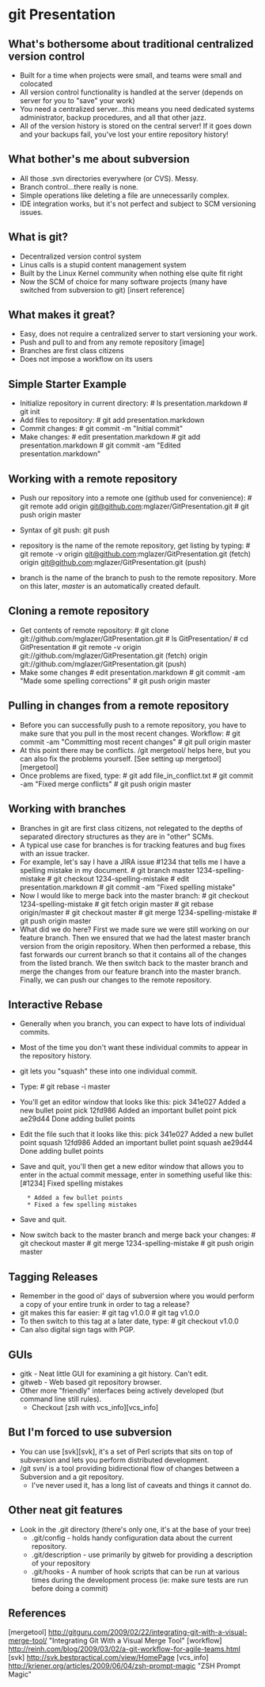 git Presentation
================


What's bothersome about traditional centralized version control
---------------------------------------------------------------

* Built for a time when projects were small, and teams were small and
  colocated
* All version control functionality is handled at the server (depends on
  server for you to "save" your work)
* You need a centralized server...this means you need dedicated systems
  administrator, backup procedures, and all that other jazz.
* All of the version history is stored on the central server! If it goes down
  and your backups fail, you've lost your entire repository history!

What bother's me about subversion
---------------------------------

* All those .svn directories everywhere (or CVS). Messy.
* Branch control...there really is none.
* Simple operations like deleting a file are unnecessarily complex.
* IDE integration works, but it's not perfect and subject to SCM versioning
  issues.

What is git?
------------

* Decentralized version control system
* Linus calls is a stupid content management system
* Built by the Linux Kernel community when nothing else quite fit right
* Now the SCM of choice for many software projects (many have switched from
  subversion to git) [insert reference]


What makes it great?
--------------------

* Easy, does not require a centralized server to start versioning your work.
* Push and pull to and from any remote repository [image]
* Branches are first class citizens
* Does not impose a workflow on its users

Simple Starter Example
----------------------

* Initialize repository in current directory:
        # ls
        presentation.markdown
        # git init
* Add files to repository:
        # git add presentation.markdown
* Commit changes:
        # git commit -m "Initial commit"
* Make changes:
        # edit presentation.markdown
        # git add presentation.markdown
        # git commit -am "Edited presentation.markdown"


Working with a remote repository
--------------------------------

* Push our repository into a remote one (github used for convenience):
        # git remote add origin git@github.com:mglazer/GitPresentation.git
        # git push origin master
* Syntax of git push:
        git push <repository> <branch>
* repository is the name of the remote repository, get listing by typing:
        # git remote -v
        origin	git@github.com:mglazer/GitPresentation.git (fetch)
        origin	git@github.com:mglazer/GitPresentation.git (push)

* branch is the name of the branch to push to the remote repository. More on
  this later, *master* is an automatically created default.

Cloning a remote repository
---------------------------

* Get contents of remote repository:
        # git clone git://github.com/mglazer/GitPresentation.git
        # ls
        GitPresentation/
        # cd GitPresentation
        # git remote -v
        origin	git://github.com/mglazer/GitPresentation.git (fetch)
        origin	git://github.com/mglazer/GitPresentation.git (push)
* Make some changes
        # edit presentation.markdown
        # git commit -am "Made some spelling corrections"
        # git push origin master

Pulling in changes from a remote repository
-------------------------------------------

* Before you can successfully push to a remote repository, you have to make sure
  that you pull in the most recent changes. Workflow:
        # git commit -am "Committing most recent changes"
        # git pull origin master
* At this point there may be conflicts. /git mergetool/ helps here, but you can
  also fix the problems yourself. [See setting up mergetool][mergetool]
* Once problems are fixed, type:
        # git add file_in_conflict.txt
        # git commit -am "Fixed merge conflicts"
        # git push origin master


Working with branches
---------------------

* Branches in git are first class citizens, not relegated to the depths of
  separated directory structures as they are in "other" SCMs.
* A typical use case for branches is for tracking features and bug fixes with an
  issue tracker.
* For example, let's say I have a JIRA issue #1234 that tells me I have a
  spelling mistake in my document.
        # git branch master 1234-spelling-mistake
        # git checkout 1234-spelling-mistake
        # edit presentation.markdown
        # git commit -am "Fixed spelling mistake"
* Now I would like to merge back into the master branch:
        # git checkout 1234-spelling-mistake
        # git fetch origin master
        # git rebase origin/master
        # git checkout master
        # git merge 1234-spelling-mistake
        # git push origin master
* What did we do here? First we made sure we were still working on our feature
  branch. Then we ensured that we had the latest master branch version from the
origin repository. When then performed a rebase, this fast forwards our current
branch so that it contains all of the changes from the listed branch. We then
switch back to the master branch and merge the changes from our feature branch
into the master branch. Finally, we can push our changes to the remote
repository.

Interactive Rebase
------------------

* Generally when you branch, you can expect to have lots of individual commits.
* Most of the time you don't want these individual commits to appear in the
  repository history.
* git lets you "squash" these into one individual commit.
* Type:
        # git rebase -i master
* You'll get an editor window that looks like this:
        pick 341e027 Added a new bullet point
        pick 12fd986 Added an important bullet point
        pick ae29d44 Done adding bullet points
* Edit the file such that it looks like this:
        pick 341e027 Added a new bullet point
        squash 12fd986 Added an important bullet point
        squash ae29d44 Done adding bullet points
* Save and quit, you'll then get a new editor window that allows you to enter in
  the actual commit message, enter in something useful like this:
        [#1234] Fixed spelling mistakes

        * Added a few bullet points 
        * Fixed a few spelling mistakes
* Save and quit.
* Now switch back to the master branch and merge back your changes:
        # git checkout master
        # git merge 1234-spelling-mistake
        # git push origin master


Tagging Releases
----------------

* Remember in the good ol' days of subversion where you would perform a copy of
  your entire trunk in order to tag a release?
* git makes this far easier:
        # git tag v1.0.0
        # git tag
        v1.0.0
* To then switch to this tag at a later date, type:
        # git checkout v1.0.0
* Can also digital sign tags with PGP. 

GUIs
----

* gitk - Neat little GUI for examining a git history. Can't edit.
* gitweb - Web based git repository browser.
* Other more "friendly" interfaces being actively developed (but command line
  still rules).
    * Checkout [zsh with vcs_info][vcs_info]


But I'm forced to use subversion
--------------------------------

* You can use [svk][svk], it's a set of Perl scripts that sits on top of subversion
  and lets you perform distributed development.
* /git svn/ is a tool providing bidirectional flow of changes between a
  Subversion and a git repository.
    * I've never used it, has a long list of caveats and things it cannot do.

Other neat git features
-----------------------

* Look in the .git directory (there's only one, it's at the base of your tree)
    * .git/config - holds handy configuration data about the current repository.
    * .git/description - use primarily by gitweb for providing a description of
your repository
    * .git/hooks - A number of hook scripts that can be run at various times during
the development process (ie: make sure tests are run before doing a commit)


References
----------

[mergetool]
http://gitguru.com/2009/02/22/integrating-git-with-a-visual-merge-tool/
"Integrating Git With a Visual Merge Tool"
[workflow] http://reinh.com/blog/2009/03/02/a-git-workflow-for-agile-teams.html
[svk] http://svk.bestpractical.com/view/HomePage 
[vcs_info] http://kriener.org/articles/2009/06/04/zsh-prompt-magic "ZSH Prompt
Magic"
